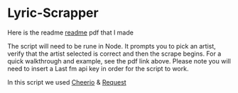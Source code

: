 # Lyric-Scrapper

Here is the readme [readme](https://github.com/Trodrigs1120/Lyric-Scrapper/blob/master/Readme.pdf) pdf that I made 

The script will need to be rune in Node. It prompts you to pick an artist, verify that the artist selected is correct and then the scrape begins.
For a quick walkthrough and example, see the pdf link above.
Please note you will need to insert a Last fm api key in order for the script to work.


In this script we used [Cheerio](https://www.npmjs.com/package/cheerio) & [Request](https://www.npmjs.com/package/request)
